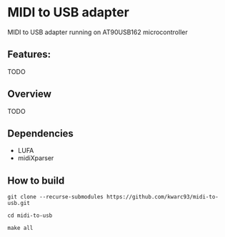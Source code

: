 # MIDI to USB adapter

MIDI to USB adapter running on AT90USB162 microcontroller

## Features:

TODO

## Overview

TODO

## Dependencies

- LUFA
- midiXparser

## How to build

`git clone --recurse-submodules https://github.com/kwarc93/midi-to-usb.git`

`cd midi-to-usb`

`make all`